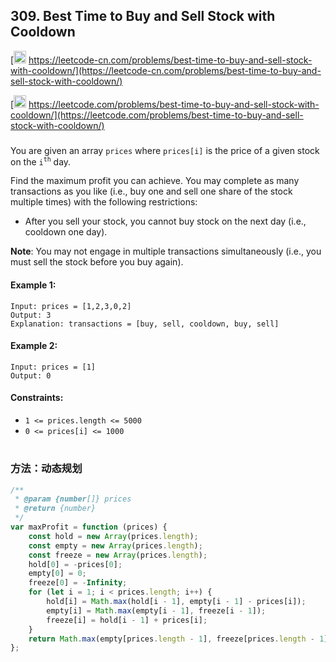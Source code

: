 ## 309. Best Time to Buy and Sell Stock with Cooldown

[<img src="https://static.leetcode-cn.com/cn-mono-assets/production/assets/logo-dark-cn.c42314a8.svg" height="20" /> https://leetcode-cn.com/problems/best-time-to-buy-and-sell-stock-with-cooldown/](https://leetcode-cn.com/problems/best-time-to-buy-and-sell-stock-with-cooldown/)

[<img src="https://assets.leetcode.com/static_assets/public/webpack_bundles/images/logo-dark.e99485d9b.svg" height="20"/> https://leetcode.com/problems/best-time-to-buy-and-sell-stock-with-cooldown/](https://leetcode.com/problems/best-time-to-buy-and-sell-stock-with-cooldown/)

###

You are given an array `prices` where `prices[i]` is the price of a given stock on the `i`<sup>`th`</sup> day.

Find the maximum profit you can achieve. You may complete as many transactions as you like (i.e., buy one and sell one share of the stock multiple times) with the following restrictions:

-   After you sell your stock, you cannot buy stock on the next day (i.e., cooldown one day).

**Note**: You may not engage in multiple transactions simultaneously (i.e., you must sell the stock before you buy again).

#### Example 1:

```
Input: prices = [1,2,3,0,2]
Output: 3
Explanation: transactions = [buy, sell, cooldown, buy, sell]
```

#### Example 2:

```
Input: prices = [1]
Output: 0
```

#### Constraints:

-   `1 <= prices.length <= 5000`
-   `0 <= prices[i] <= 1000`

#

### 方法：动态规划

```js
/**
 * @param {number[]} prices
 * @return {number}
 */
var maxProfit = function (prices) {
    const hold = new Array(prices.length);
    const empty = new Array(prices.length);
    const freeze = new Array(prices.length);
    hold[0] = -prices[0];
    empty[0] = 0;
    freeze[0] = -Infinity;
    for (let i = 1; i < prices.length; i++) {
        hold[i] = Math.max(hold[i - 1], empty[i - 1] - prices[i]);
        empty[i] = Math.max(empty[i - 1], freeze[i - 1]);
        freeze[i] = hold[i - 1] + prices[i];
    }
    return Math.max(empty[prices.length - 1], freeze[prices.length - 1]);
};
```
